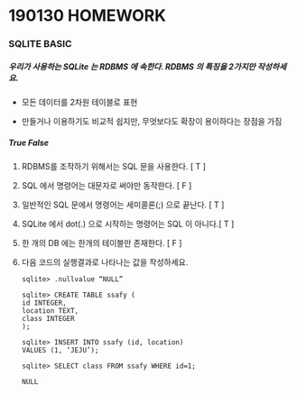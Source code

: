 # 190130 HOMEWORK



### SQLITE BASIC



##### 우리가 사용하는 SQLite 는 RDBMS 에 속한다. RDBMS 의 특징을 2가지만 작성하세요.



- 모든 데이터를 2차원 테이블로 표현

- 만들거나 이용하기도 비교적 쉽지만, 무엇보다도 확장이 용이하다는 장점을 가짐





##### True False



1. RDBMS를 조작하기 위해서는 SQL 문을 사용한다. [ T ]

2. SQL 에서 명령어는 대문자로 써야만 동작한다. [ F ]

3. 일반적인 SQL 문에서 명령어는 세미콜론(;) 으로 끝난다. [ T ]

4. SQLite 에서 dot(.) 으로 시작하는 명령어는 SQL 이 아니다.[ T ]

5. 한 개의 DB 에는 한개의 테이블만 존재한다. [ F ]



3. 다음 코드의 실행결과로 나타나는 값을 작성하세요.

   ```SQLITE
   sqlite> .nullvalue “NULL”
   
   sqlite> CREATE TABLE ssafy (
   id INTEGER,
   location TEXT,
   class INTEGER
   );
   
   sqlite> INSERT INTO ssafy (id, location)
   VALUES (1, ‘JEJU’);
   
   sqlite> SELECT class FROM ssafy WHERE id=1;
   ```



   ```sqlite
   NULL
   ```
